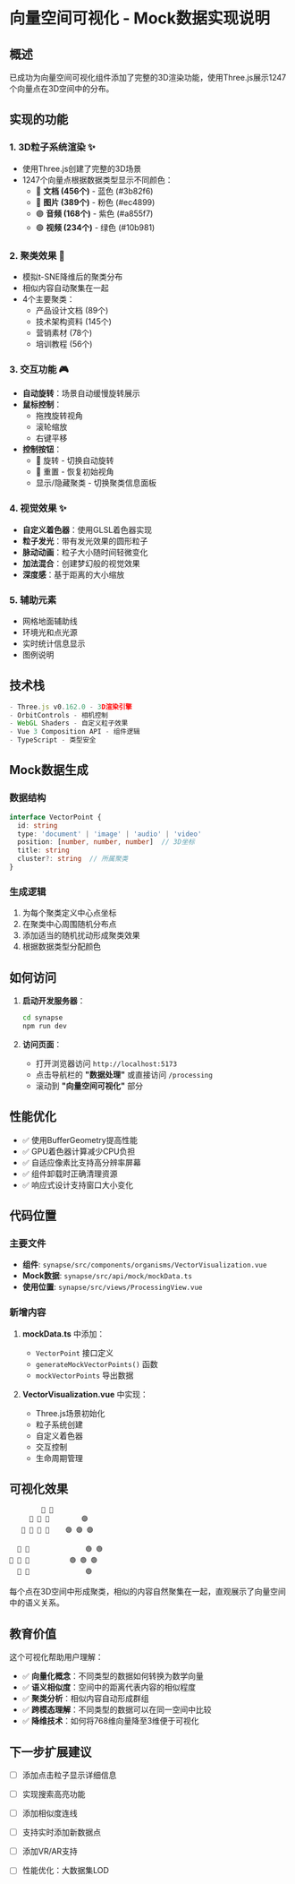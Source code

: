 # 向量空间可视化 - Mock数据实现说明

## 概述

已成功为向量空间可视化组件添加了完整的3D渲染功能，使用Three.js展示1247个向量点在3D空间中的分布。

## 实现的功能

### 1. **3D粒子系统渲染** ✨
- 使用Three.js创建了完整的3D场景
- 1247个向量点根据数据类型显示不同颜色：
  - 🔵 **文档 (456个)** - 蓝色 (#3b82f6)
  - 🔴 **图片 (389个)** - 粉色 (#ec4899)  
  - 🟣 **音频 (168个)** - 紫色 (#a855f7)
  - 🟢 **视频 (234个)** - 绿色 (#10b981)

### 2. **聚类效果** 🎯
- 模拟t-SNE降维后的聚类分布
- 相似内容自动聚集在一起
- 4个主要聚类：
  - 产品设计文档 (89个)
  - 技术架构资料 (145个)
  - 营销素材 (78个)
  - 培训教程 (56个)

### 3. **交互功能** 🎮
- **自动旋转**：场景自动缓慢旋转展示
- **鼠标控制**：
  - 拖拽旋转视角
  - 滚轮缩放
  - 右键平移
- **控制按钮**：
  - 🔄 旋转 - 切换自动旋转
  - 🎯 重置 - 恢复初始视角
  - 显示/隐藏聚类 - 切换聚类信息面板

### 4. **视觉效果** ✨
- **自定义着色器**：使用GLSL着色器实现
- **粒子发光**：带有发光效果的圆形粒子
- **脉动动画**：粒子大小随时间轻微变化
- **加法混合**：创建梦幻般的视觉效果
- **深度感**：基于距离的大小缩放

### 5. **辅助元素**
- 网格地面辅助线
- 环境光和点光源
- 实时统计信息显示
- 图例说明

## 技术栈

```typescript
- Three.js v0.162.0 - 3D渲染引擎
- OrbitControls - 相机控制
- WebGL Shaders - 自定义粒子效果
- Vue 3 Composition API - 组件逻辑
- TypeScript - 类型安全
```

## Mock数据生成

### 数据结构
```typescript
interface VectorPoint {
  id: string
  type: 'document' | 'image' | 'audio' | 'video'
  position: [number, number, number]  // 3D坐标
  title: string
  cluster?: string  // 所属聚类
}
```

### 生成逻辑
1. 为每个聚类定义中心点坐标
2. 在聚类中心周围随机分布点
3. 添加适当的随机扰动形成聚类效果
4. 根据数据类型分配颜色

## 如何访问

1. **启动开发服务器**：
   ```bash
   cd synapse
   npm run dev
   ```

2. **访问页面**：
   - 打开浏览器访问 `http://localhost:5173`
   - 点击导航栏的 **"数据处理"** 或直接访问 `/processing`
   - 滚动到 **"向量空间可视化"** 部分

## 性能优化

- ✅ 使用BufferGeometry提高性能
- ✅ GPU着色器计算减少CPU负担
- ✅ 自适应像素比支持高分辨率屏幕
- ✅ 组件卸载时正确清理资源
- ✅ 响应式设计支持窗口大小变化

## 代码位置

### 主要文件
- **组件**: `synapse/src/components/organisms/VectorVisualization.vue`
- **Mock数据**: `synapse/src/api/mock/mockData.ts`
- **使用位置**: `synapse/src/views/ProcessingView.vue`

### 新增内容
1. **mockData.ts** 中添加：
   - `VectorPoint` 接口定义
   - `generateMockVectorPoints()` 函数
   - `mockVectorPoints` 导出数据

2. **VectorVisualization.vue** 中实现：
   - Three.js场景初始化
   - 粒子系统创建
   - 自定义着色器
   - 交互控制
   - 生命周期管理

## 可视化效果

```
        🔵 🔵
     🔵 🔵 🔵        🟣
   🔵 🔵 🔵 🔵    🟣 🟣 🟣
                              
  🔴 🔴              🟢 🟢
🔴 🔴 🔴          🟢 🟢 🟢
  🔴 🔴              🟢
```

每个点在3D空间中形成聚类，相似的内容自然聚集在一起，直观展示了向量空间中的语义关系。

## 教育价值

这个可视化帮助用户理解：
- ✅ **向量化概念**：不同类型的数据如何转换为数学向量
- ✅ **语义相似度**：空间中的距离代表内容的相似程度
- ✅ **聚类分析**：相似内容自动形成群组
- ✅ **跨模态理解**：不同类型的数据可以在同一空间中比较
- ✅ **降维技术**：如何将768维向量降至3维便于可视化

## 下一步扩展建议

- [ ] 添加点击粒子显示详细信息
- [ ] 实现搜索高亮功能
- [ ] 添加相似度连线
- [ ] 支持实时添加新数据点
- [ ] 添加VR/AR支持
- [ ] 性能优化：大数据集LOD

